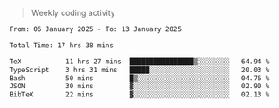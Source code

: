 > Weekly coding activity
<!--START_SECTION:waka-->

```txt
From: 06 January 2025 - To: 13 January 2025

Total Time: 17 hrs 38 mins

TeX           11 hrs 27 mins  ████████████████▒░░░░░░░░   64.94 %
TypeScript    3 hrs 31 mins   █████░░░░░░░░░░░░░░░░░░░░   20.03 %
Bash          50 mins         █▒░░░░░░░░░░░░░░░░░░░░░░░   04.76 %
JSON          30 mins         ▓░░░░░░░░░░░░░░░░░░░░░░░░   02.90 %
BibTeX        22 mins         ▓░░░░░░░░░░░░░░░░░░░░░░░░   02.13 %
```

<!--END_SECTION:waka-->
